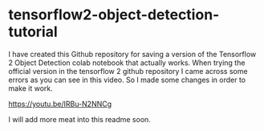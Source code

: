 # tensorflow2-object-detection-tutorial

I have created this Github repository for saving a version of the Tensorflow 2 Object Detection colab notebook that actually works.
When trying the official version in the tensorflow 2 github repository I came across some errors as you can see in this video. So I made some changes in order to make it work.

https://youtu.be/IRBu-N2NNCg

I will add more meat into this readme soon.
